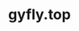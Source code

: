 ---
layout: home

title: gyfly.top
titleTemplate: 基于vitepress的个人网站
hero:
  name: gyfly.top
  text: 基于vitepress的个人网站
  tagline: 种一棵树最好的时间是十年前，其次就是现在。
  actions:
    - theme: brand
      text: 立即进入 →
      link: /zh/skill/front/

  image:
      src: /images/logo.png
      alt: 

features:
  - title: 技术相关
    details: 前端知识、日常问题、学习心得记录等
  - title: 美文推荐
    details: 经典语录、收藏美文
  - title: 其他
    details: 推荐的视频解说博主、github 大佬等
footer: MIT Licensed | Copyright © 2022-03-04-present G.Y
---